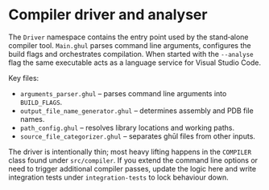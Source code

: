 # Compiler driver and analyser

The `Driver` namespace contains the entry point used by the stand‑alone
compiler tool.  `Main.ghul` parses command line arguments, configures the build
flags and orchestrates compilation.  When started with the `--analyse` flag the
same executable acts as a language service for Visual Studio Code.

Key files:

- `arguments_parser.ghul` &ndash; parses command line arguments into
  `BUILD_FLAGS`.
- `output_file_name_generator.ghul` &ndash; determines assembly and PDB file
  names.
- `path_config.ghul` &ndash; resolves library locations and working paths.
- `source_file_categorizer.ghul` &ndash; separates ghūl files from other inputs.

The driver is intentionally thin; most heavy lifting happens in the
`COMPILER` class found under `src/compiler`.  If you extend the command line
options or need to trigger additional compiler passes, update the logic here and
write integration tests under `integration-tests` to lock behaviour down.
